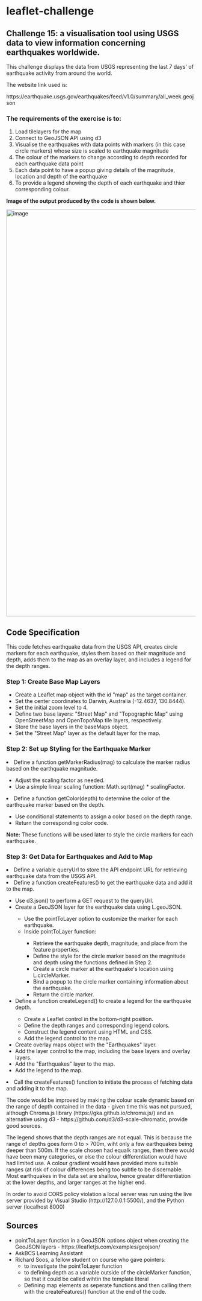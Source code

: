 # leaflet-challenge
<h2>Challenge 15: a visualisation tool using USGS data to view information concerning earthquakes worldwide.</h2>

<p>This challenge displays the data from USGS representing the last 7 days' of earthquake activity from around the world.</p>

<p>The website link used is:</p>
https://earthquake.usgs.gov/earthquakes/feed/v1.0/summary/all_week.geojson

<h3>The requirements of the exercise is to:</h3><ol>
<li>Load tilelayers for the map</li>
<li>Connect to GeoJSON API using d3</li>
<li>Visualise the earthquakes with data points with markers (in this case circle markers) whose size is scaled to earthquake magnitude</li>
<li>The colour of the markers to change according to depth recorded for each earthquake data point</li>
<li>Each data point to have a popup giving details of the magnitude, location and depth of the earthquake</li>
<li>To provide a legend showing the depth of each earthquake and thier corresponding colour.</li></ol>


<p><b>Image of the output produced by the code is shown below.</b></p>


<img width="1079" alt="image" src="https://github.com/RicT1969/leaflet-challenge/assets/124494379/4715e46c-e6d2-4886-be85-71f9e634431b">

<h2>Code Specification</h2>

<p>This code fetches earthquake data from the USGS API, creates circle markers for each earthquake, styles them based on their magnitude and depth, adds them to the map as an overlay layer, and includes a legend for the depth ranges.</p>

<h3>Step 1: Create Base Map Layers</h3><ul>
  <li>Create a Leaflet map object with the id "map" as the target container.</li>
  <li>Set the center coordinates to Darwin, Australia (-12.4637, 130.8444).</li>
  <li>Set the initial zoom level to 4.</li>
  <li>Define two base layers: "Street Map" and "Topographic Map" using OpenStreetMap and OpenTopoMap tile layers, respectively.</li>
  <li>Store the base layers in the baseMaps object.</li>
  <li>Set the "Street Map" layer as the default layer for the map.</li></ul>

<h3>Step 2: Set up Styling for the Earthquake Marker</h3>
  <li>Define a function getMarkerRadius(mag) to calculate the marker radius based on the earthquake magnitude.</li><ul>
    <li>Adjust the scaling factor as needed.</li>
    <li>Use a simple linear scaling function: Math.sqrt(mag) * scalingFactor.</li></ul>
  <li>Define a function getColor(depth) to determine the color of the earthquake marker based on the depth.</li><ul>
    <li>Use conditional statements to assign a color based on the depth range.</li>
    <li>Return the corresponding color code.</li></ul>
<b>Note:</b> These functions will be used later to style the circle markers for each earthquake.</ul>

<h3>Step 3: Get Data for Earthquakes and Add to Map</h3>
  <li>Define a variable queryUrl to store the API endpoint URL for retrieving earthquake data from the USGS API.</li>
  <li>Define a function createFeatures() to get the earthquake data and add it to the map.</li><ul>
    <li>Use d3.json() to perform a GET request to the queryUrl.</li>
    <li>Create a GeoJSON layer for the earthquake data using L.geoJSON.</li><ul>
      <li>Use the pointToLayer option to customize the marker for each earthquake.</li>
      <li>Inside pointToLayer function:</li><ul>
        <li>Retrieve the earthquake depth, magnitude, and place from the feature properties.</li>
        <li>Define the style for the circle marker based on the magnitude and depth using the functions defined in Step 2.</li>
        <li>Create a circle marker at the earthquake's location using L.circleMarker.</li>
        <li>Bind a popup to the circle marker containing information about the earthquake.</li>
        <li>Return the circle marker.</li></ul></ul>
    <li>Define a function createLegend() to create a legend for the earthquake depth.</li><ul>
      <li>Create a Leaflet control in the bottom-right position.</li>
      <li>Define the depth ranges and corresponding legend colors.</li>
      <li>Construct the legend content using HTML and CSS.</li>
      <li>Add the legend control to the map.</li></ul>
    <li>Create overlay maps object with the "Earthquakes" layer.</li>
    <li>Add the layer control to the map, including the base layers and overlay layers.</li>
    <li>Add the "Earthquakes" layer to the map.</li>
    <li>Add the legend to the map.</li></ul></ul>
  <li>Call the createFeatures() function to initiate the process of fetching data and adding it to the map.</li></ul><p></p>
  <p>The code would be improved by making the colour scale dynamic based on the range of depth contained in the data - given time this was not pursued, although Chroma.js library (https://gka.github.io/chroma.js/) and an alternative using d3 - https://github.com/d3/d3-scale-chromatic, provide good sources.</p>
  <p>The legend shows that the depth ranges are not equal. This is because the range of depths goes form 0 to > 700m, wiht only a few earthquakes being deeper than 500m. If the scale chosen had equalk ranges, then there would have been many categories, or else the colour differentiation would have had limited use. A colour gradient would have provided more suitable ranges (at risk of colour differences being too subtle to be discernable. Most earthquakes in the data set are shallow, hence greater differentiation at the lower depths, and larger ranges at the higher end.
  <p>In order to avoid CORS policy violation a local server was run using the live server provided by Visual Studio (http://127.0.0.1:5500/), and the Python server (localhost 8000)</p>

<h2>Sources</h2><ul>
<li>pointToLayer function in a GeoJSON options object when creating the GeoJSON layers - https://leafletjs.com/examples/geojson/</li>
<li>AskBCS Learning Assistant</li>
<li>Richard Soos, a fellow student on course who gave pointers:<ul></li>
  <li>to investigate the pointToLayer function</li>
  <li>to defining depth as a variable outside of the circleMarker function, so that it could be called wihtin the template literal</li>
  <li>Defining map elements as seperate functions and then calling them with the createFeatures() function at the end of the code.</li>
  


